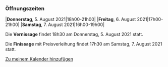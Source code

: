 ### Öffnungszeiten

|__Donnerstag__, 5. August 2021|18h00-21h00|
|__Freitag__, 6. August 2021|17h00-21h00|
|__Samstag__, 7. August 2021|16h00-19h00|

Die __Vernissage__ findet 18h30 am Donnerstag, 5. August 2021 statt.

Die __Finissage__ mit Preisverleihung findet 17h30 am Samstag, 7. August 2021 statt.

[Zu meinem Kalender hinzufügen](scripts/ical-script/jkon2021.ics)
